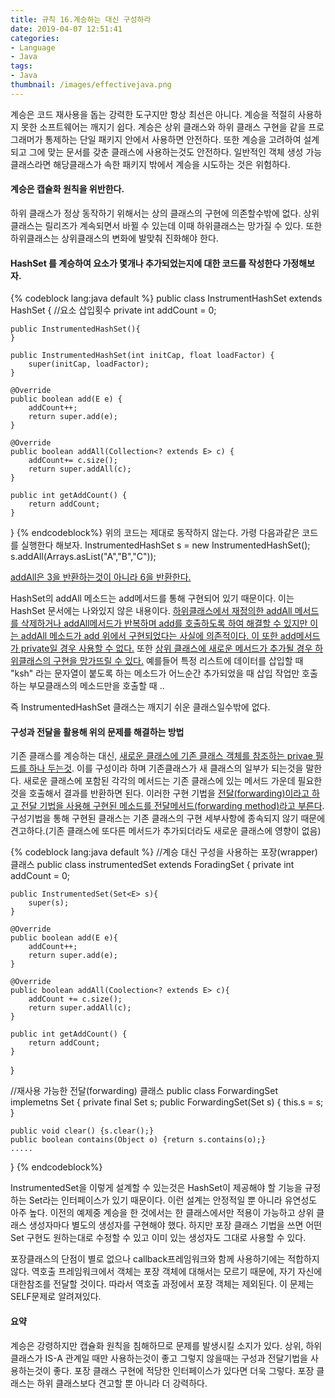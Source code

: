 ```yaml
---
title: 규칙 16.계승하는 대신 구성하라
date: 2019-04-07 12:51:41
categories:
- Language
- Java
tags:
- Java
thumbnail: /images/effectivejava.png
---
```



계승은 코드 재사용을 돕는 강력한 도구지만 항상 최선은 아니다. 계승을 적절히 사용하지 못한 소프트웨어는 깨지기 쉽다. 계승은 상위 클래스와 하위 클래스 구현을 같을 프로그래머가 통제하는 단일 패키지 안에서 사용하면 안전하다. 또한 계승을 고려하여 설계되고 그에 맞는 문서를 갖춘 클래스에 사용하는것도 안전하다. 일반적인 객체 생성 가능 클래스라면 해당클래스가 속한 패키지 밖에서 계승을 시도하는 것은 위험하다.

#### 계승은 캡슐화 원칙을 위반한다.
하위 클래스가 정상 동작하기 위해서는 상의 클래스의 구현에 의존할수밖에 없다. 상위 클래스는 릴리즈가 계속되면서 바뀔 수 있는데 이때 하위클래스는 망가질 수 있다. 또한 하위클래스는 상위클래스의 변화에 발맞춰 진화해야 한다.



#### HashSet<E> 를 계승하여 요소가 몇개나 추가되었는지에 대한 코드를 작성한다 가정해보자.
{% codeblock lang:java default %}
public class InstrumentHashSet<E> extends HashSet<E> {
	//요소 삽입횟수
	private int addCount = 0;

	public InstrumentedHashSet(){
	}

	public InstrumentedHashSet(int initCap, float loadFactor) {
		super(initCap, loadFactor);
	}

	@Override
	public boolean add(E e) {
		addCount++;
		return super.add(e);
	}

	@Override
	public boolean addAll(Collection<? extends E> c) {
		addCount+= c.size();
		return super.addAll(c);
	}

	public int getAddCount() {
		return addCount;
	}

}
{% endcodeblock%}
위의 코드는 제대로 동작하지 않는다. 가령 다음과같은 코드를 실행한다 해보자.
InstrumentedHashSet<String> s = new InstrumentedHashSet<String>();
s.addAll(Arrays.asList("A","B","C"));

<u>addAll은 3을 반환하는것이 아니라 6을 반환한다.</u>

HashSet의 addAll 메소드는 add메서드를 통해 구현되어 있기 때문이다. 이는 HashSet 문서에는 나와있지 않은 내용이다.
<u>하위클래스에서 재정의한 addAll 메서드를 삭제하거나 addAll메서드가 반복하며 add를 호출하도록 하여 해결할 수 있지만 이는 addAll 메소드가 add 위에서 구현되었다는 사실에 의존적이다. 이 또한 add메서드가 private일 경우 사용할 수 없다.</u>
또한 <u>상위 클래스에 새로운 메서드가 추가될 경우 하위클래스의 구현을 망가뜨릴 수 있다.</u>
예를들어 특정 리스트에 데이터를 삽입할 때 "ksh" 라는 문자열이 붙도록 하는 메소드가 어느순간 추가되었을 때 삽입 작업만 호출하는 부모클래스의 메소드만을 호출할 때 ..

즉 InstrumentedHashSet 클래스는 깨지기 쉬운 클래스일수밖에 없다.

#### 구성과 전달을 활용해 위의 문제를 해결하는 방법
기존 클래스를 계승하는 대신, <u>새로운 클래스에 기존 클래스 객체를 참조하는 privae 필드를 하나 두는것</u>. 이를 구성이라 하며 기존클래스가 새 클래스의 일부가 되는것을 말한다.
새로운 클래스에 포함된 각각의 메서드는 기존 클래스에 있는 메서드 가운데 필요한 것을 호출해서 결과를 반환하면 된다. 이러한 구현 기법을 <u>전달(forwarding)이라고 하고 전달 기법을 사용해 구현된 메소드를 전달메서드(forwarding method)라고 부른다</u>.
구성기법을 통해 구현된 클래스는 기존 클래스의 구현 세부사항에 종속되지 않기 때문에 견고하다.(기존 클래스에 또다른 메서드가 추가되더라도 새로운 클래스에 영향이 없음)

{% codeblock lang:java default %}
//계승 대신 구성을 사용하는 포장(wrapper) 클래스
public class instrumentedSet<E> extends ForadingSet<E> {
	private int addCount = 0;

	public InstrumentedSet(Set<E> s){
		super(s);
	}

	@Override
	public boolean add(E e){
		addCount++;
		return super.add(e);
	}

	@Override
	public boolean addAll(Coolection<? extends E> c){
		addCount += c.size();
		return super.addAll(c);
	}

	public int getAddCount() {
		return addCount;
	}
}


//재사용 가능한 전달(forwarding) 클래스
public class ForwardingSet<E> implemetns Set<E> {
	private final Set<E> s;
	public ForwardingSet(Set<E> s) { this.s = s; }

	public void clear() {s.clear();}
	public boolean contains(Object o) {return s.contains(o);}
	.....
}
{% endcodeblock%}


InstrumentedSet을 이렇게 설계할 수 있는것은 HashSet이 제공해야 할 기능을 규정하는 Set라는 인터페이스가 있기 때문이다. 이런 설계는 안정적일 뿐 아니라 유연성도 아주 높다.
이전의 예제중 계승을 한 것에서는 한 클래스에서만 적용이 가능하고 상위 클래스 생성자마다 별도의 생성자를 구현해야 했다.
하지만 포장 클래스 기법을 쓰면 어떤 Set 구현도 원하는대로 수정할 수 있고 이미 있는 생성자도 그대로 사용할 수 있다.


포장클래스의 단점이 별로 없으나 callback프레임워크와 함께 사용하기에는 적합하지 않다. 역호출 프레임워크에서 객체는 포장 객체에 대해서는 모르기 때문에, 자기 자신에 대한참조를 전달할 것이다. 따라서 역호출 과정에서 포장 객체는 제외된다. 이 문제는 SELF문제로 알려져있다.


#### 요약
계승은 강령하지만 캡슐화 원칙을 침해하므로 문제를 발생시킬 소지가 있다. 상위, 하위 클래스가 IS-A 관계일 때만 사용하는것이 좋고 그렇지 않을때는 구성과 전달기법을 사용하는것이 좋다. 포장 클래스 구현에 적당한 인터페이스가 있다면 더욱 그렇다.
포장 클래스는 하위 클래스보다 견고할 뿐 아니라 더 강력하다.

